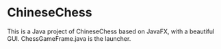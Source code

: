 # ChineseChess
This is a Java project of ChineseChess based on JavaFX, with a beautiful GUI.
ChessGameFrame.java is the launcher.

